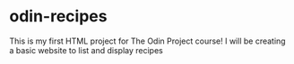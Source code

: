 # odin-recipes
This is my first HTML project for The Odin Project course!
I will be creating a basic website to list and display recipes
